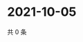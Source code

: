 # 2021-10-05

共 0 条

<!-- BEGIN -->
<!-- 最后更新时间 Tue Oct 05 2021 03:14:14 GMT+0800 (China Standard Time) -->

<!-- END -->
